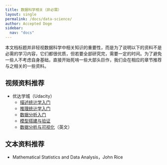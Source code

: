 ```yaml
---
title: 数据科学相关（非必需）
layout: single
permalink: /docs/data-science/
author: Accepted Doge
sidebar:
  nav: "docs"
---
```


本文档标题并非轻视数据科学中相关知识的重要性，而是为了说明以下的资料不是必需的学习内容，它们都很优质，但若要全部研究完，需要一定的时间。为了避免一些人不考虑自身基础，直接开始死啃一些大部头巨作，我们会在相应的章节推荐与之相关的一些资料。

## 视频资料推荐

- 优达学城（Udacity）
  - [描述统计学入门](https://cn.udacity.com/course/intro-to-descriptive-statistics--ud827)
  - [推理统计学入门](https://cn.udacity.com/course/intro-to-inferential-statistics--ud201)
  - [数据分析入门](https://cn.udacity.com/course/intro-to-data-analysis--ud170)
  - [模型搭建与验证](https://cn.udacity.com/course/model-building-and-validation--ud919)
  - [数据分析与可视化](https://cn.udacity.com/course/data-analysis-and-visualization--ud404)（英文）


## 文本资料推荐

- Mathematical Statistics and Data Analysis，John Rice